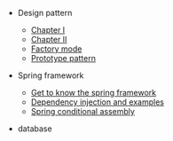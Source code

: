 - Design pattern

  - [Chapter I](desgin-pattern/第一章节.md)
  - [Chapter II](desgin-pattern/第二章节.md)
  - [Factory mode](desgin-pattern/第一章节.md)
  - [Prototype pattern](desgin-pattern/第一章节.md)

- Spring framework

  - [Get to know the spring framework](spring/初识Spring框架.md)
  - [Dependency injection and examples](spring/初识Spring框架.md)
  - [Spring conditional assembly](spring/初识Spring框架.md)

- database